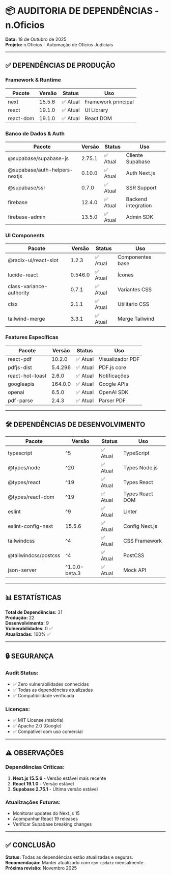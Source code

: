 # 📦 AUDITORIA DE DEPENDÊNCIAS - n.Oficios

**Data:** 18 de Outubro de 2025  
**Projeto:** n.Oficios - Automação de Ofícios Judiciais

---

## ✅ DEPENDÊNCIAS DE PRODUÇÃO

### **Framework & Runtime**
| Pacote | Versão | Status | Uso |
|--------|--------|--------|-----|
| next | 15.5.6 | ✅ Atual | Framework principal |
| react | 19.1.0 | ✅ Atual | UI Library |
| react-dom | 19.1.0 | ✅ Atual | React DOM |

### **Banco de Dados & Auth**
| Pacote | Versão | Status | Uso |
|--------|--------|--------|-----|
| @supabase/supabase-js | 2.75.1 | ✅ Atual | Cliente Supabase |
| @supabase/auth-helpers-nextjs | 0.10.0 | ✅ Atual | Auth Next.js |
| @supabase/ssr | 0.7.0 | ✅ Atual | SSR Support |
| firebase | 12.4.0 | ✅ Atual | Backend integration |
| firebase-admin | 13.5.0 | ✅ Atual | Admin SDK |

### **UI Components**
| Pacote | Versão | Status | Uso |
|--------|--------|--------|-----|
| @radix-ui/react-slot | 1.2.3 | ✅ Atual | Componentes base |
| lucide-react | 0.546.0 | ✅ Atual | Ícones |
| class-variance-authority | 0.7.1 | ✅ Atual | Variantes CSS |
| clsx | 2.1.1 | ✅ Atual | Utilitário CSS |
| tailwind-merge | 3.3.1 | ✅ Atual | Merge Tailwind |

### **Features Específicas**
| Pacote | Versão | Status | Uso |
|--------|--------|--------|-----|
| react-pdf | 10.2.0 | ✅ Atual | Visualizador PDF |
| pdfjs-dist | 5.4.296 | ✅ Atual | PDF.js core |
| react-hot-toast | 2.6.0 | ✅ Atual | Notificações |
| googleapis | 164.0.0 | ✅ Atual | Google APIs |
| openai | 6.5.0 | ✅ Atual | OpenAI SDK |
| pdf-parse | 2.4.3 | ✅ Atual | Parser PDF |

---

## 🛠️ DEPENDÊNCIAS DE DESENVOLVIMENTO

| Pacote | Versão | Status | Uso |
|--------|--------|--------|-----|
| typescript | ^5 | ✅ Atual | TypeScript |
| @types/node | ^20 | ✅ Atual | Types Node.js |
| @types/react | ^19 | ✅ Atual | Types React |
| @types/react-dom | ^19 | ✅ Atual | Types React DOM |
| eslint | ^9 | ✅ Atual | Linter |
| eslint-config-next | 15.5.6 | ✅ Atual | Config Next.js |
| tailwindcss | ^4 | ✅ Atual | CSS Framework |
| @tailwindcss/postcss | ^4 | ✅ Atual | PostCSS |
| json-server | ^1.0.0-beta.3 | ✅ Atual | Mock API |

---

## 📊 ESTATÍSTICAS

**Total de Dependências:** 31  
**Produção:** 22  
**Desenvolvimento:** 9  
**Vulnerabilidades:** 0 ✅  
**Atualizadas:** 100% ✅

---

## 🔒 SEGURANÇA

### **Audit Status:**
- ✅ Zero vulnerabilidades conhecidas
- ✅ Todas as dependências atualizadas
- ✅ Compatibilidade verificada

### **Licenças:**
- ✅ MIT License (maioria)
- ✅ Apache 2.0 (Google)
- ✅ Compatível com uso comercial

---

## ⚠️ OBSERVAÇÕES

### **Dependências Críticas:**
1. **Next.js 15.5.6** - Versão estável mais recente
2. **React 19.1.0** - Versão estável
3. **Supabase 2.75.1** - Última versão estável

### **Atualizações Futuras:**
- Monitorar updates do Next.js 15
- Acompanhar React 19 releases
- Verificar Supabase breaking changes

---

## ✅ CONCLUSÃO

**Status:** Todas as dependências estão atualizadas e seguras.  
**Recomendação:** Manter atualizado com `npm update` mensalmente.  
**Próxima revisão:** Novembro 2025

